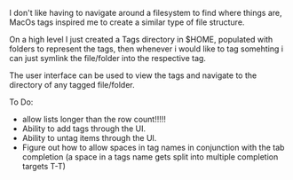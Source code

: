 I don't like having to navigate around a filesystem to find where things are, MacOs tags inspired me to create a similar type of file structure.

On a high level I just created a Tags directory in $HOME, populated with folders to represent the tags, then whenever i would like to tag somehting i can just symlink the file/folder into the respective tag. 

The user interface can be used to view the tags and navigate to the directory of any tagged file/folder.

To Do:
- allow lists longer than the row count!!!!!
- Ability to add tags through the UI.
- Ability to untag items through the UI.
- Figure out how to allow spaces in tag names in conjunction with the tab completion (a space in a tags name gets split into multiple completion targets T-T)
